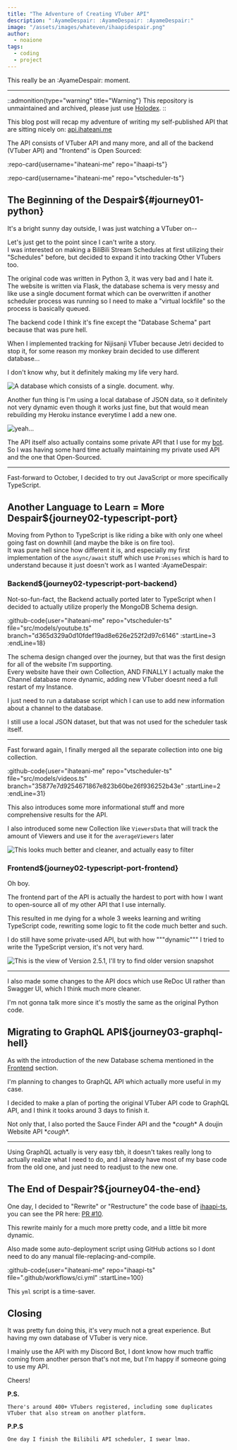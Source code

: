 ```yaml
---
title: "The Adventure of Creating VTuber API"
description: ":AyameDespair: :AyameDespair: :AyameDespair:"
image: "/assets/images/whateven/ihaapidespair.png"
author:
  - noaione
tags:
  - coding
  - project
---
```


This really be an :AyameDespair: moment.

<!--more-->

---

::admonition{type="warning" title="Warning"}
This repository is unmaintained and archived, please just use [Holodex](https://holodex.net).
::

This blog post will recap my adventure of writing my self-published API that are sitting nicely on: [api.ihateani.me](https://api.ihateani.me)

The API consists of VTuber API and many more, and all of the backend (VTuber API) and "frontend" is Open Sourced:

:repo-card{username="ihateani-me" repo="ihaapi-ts"}

:repo-card{username="ihateani-me" repo="vtscheduler-ts"}

## The Beginning of the Despair${#journey01-python}

It's a bright sunny day outside, I was just watching a VTuber on--

Let's just get to the point since I can't write a story.<br />
I was interested on making a BiliBili Stream Schedules at first utilizing their "Schedules" before, but decided to expand it into tracking Other VTubers too.

The original code was written in Python 3, it was very bad and I hate it.<br />
The website is written via Flask, the database schema is very messy and like use a single document format which can be overwritten if another scheduler process was running so I need to make a "virtual lockfile" so the process is basically queued.

The backend code I think it's fine except the "Database Schema" part because that was pure hell.

When I implemented tracking for Nijisanji VTuber because Jetri decided to stop it, for some reason my monkey brain decided to use different database...

I don't know why, but it definitely making my life very hard.

![A database which consists of a single. document. why.](/assets/images/whateven/01_mdbnijihell.png)

Another fun thing is I'm using a local database of JSON data, so it definitely not very dynamic even though it works just fine, but that would mean rebuilding my Heroku instance everytime I add a new one.

![yeah...](/assets/images/whateven/02_vtbdataset.png)

The API itself also actually contains some private API that I use for my [bot](/posts/naotimes).<br />
So I was having some hard time actually maintaining my private used API and the one that Open-Sourced.

---

Fast-forward to October, I decided to try out JavaScript or more specifically TypeScript.<br />

## Another Language to Learn = More Despair${journey02-typescript-port}

Moving from Python to TypeScript is like riding a bike with only one wheel going fast on downhill (and maybe the bike is on fire too).<br />
It was pure hell since how different it is, and especially my first implementation of the `async/await` stuff which use `Promises` which is hard to understand because it just doesn't work as I wanted :AyameDespair:

### Backend${journey02-typescript-port-backend}

Not-so-fun-fact, the Backend actually ported later to TypeScript when I decided to actually utilize properly the MongoDB Schema design.

:github-code{user="ihateani-me" repo="vtscheduler-ts" file="src/models/youtube.ts" branch="d365d329a0d10fdef19ad8e626e252f2d97c6146" :startLine=3 :endLine=18}

The schema design changed over the journey, but that was the first design for all of the website I'm supporting.<br />
Every website have their own Collection, AND FINALLY I actually make the Channel database more dynamic, adding new VTuber doesnt need a full restart of my Instance.

I just need to run a database script which I can use to add new information about a channel to the database.

I still use a local JSON dataset, but that was not used for the scheduler task itself.

---

Fast forward again, I finally merged all the separate collection into one big collection.

:github-code{user="ihateani-me" repo="vtscheduler-ts" file="src/models/videos.ts" branch="35877e7d9254671867e823b60be26f936252b43e" :startLine=2 :endLine=31}

This also introduces some more informational stuff and more comprehensive results for the API.

I also introduced some new Collection like `ViewersData` that will track the amount of Viewers and use it for the `averageViewers` later

![This looks much better and cleaner, and actually easy to filter](/assets/images/whateven/03_db_that_looks_clean_enough_lmao.png)

### Frontend${journey02-typescript-port-frontend}

Oh boy.

The frontend part of the API is actually the hardest to port with how I want to open-source all of my other API that I use internally.

This resulted in me dying for a whole 3 weeks learning and writing TypeScript code, rewriting some logic to fit the code much better and such.

I do still have some private-used API, but with how """dynamic""" I tried to write the TypeScript version, it's not very hard.

![This is the view of Version 2.5.1, I'll try to find older version snapshot](/assets/images/whateven/04_ihaapiv251.png)

---

I also made some changes to the API docs which use ReDoc UI rather than Swagger UI, which I think much more cleaner.

I'm not gonna talk more since it's mostly the same as the original Python code.

## Migrating to GraphQL API${journey03-graphql-hell}

As with the introduction of the new Database schema mentioned in the [Frontend](#journey02-typescript-port-frontend) section.

I'm planning to changes to GraphQL API which actually more useful in my case.

I decided to make a plan of porting the original VTuber API code to GraphQL API, and I think it tooks around 3 days to finish it.

Not only that, I also ported the Sauce Finder API and the \*_cough_\* A doujin Website API \*_cough_\*.

---

Using GraphQL actually is very easy tbh, it doesn't takes really long to actually realize what I need to do, and I already have most of my base code from the old one, and just need to readjust to the new one.

## The End of Despair?${journey04-the-end}

One day, I decided to "Rewrite" or "Restructure" the code base of [ihaapi-ts](https://github.com/ihateani-me/ihaapi-ts), you can see the PR here: [PR #10](https://github.com/ihateani-me/ihaapi-ts/pull/10).

This rewrite mainly for a much more pretty code, and a little bit more dynamic.

Also made some auto-deployment script using GitHub actions so I dont need to do any manual file-replacing-and-compile.

:github-code{user="ihateani-me" repo="ihaapi-ts" file=".github/workflows/ci.yml" :startLine=100}

This `yml` script is a time-saver.

## Closing

It was pretty fun doing this, it's very much not a great experience. But having my own database of VTuber is very nice.

I mainly use the API with my Discord Bot, I dont know how much traffic coming from another person that's not me, but I'm happy if someone going to use my API.

Cheers!

**P.S.**<br />

```
There's around 400+ VTubers registered, including some duplicates VTuber that also stream on another platform.
```

**P.P.S**<br />

```
One day I finish the Bilibili API scheduler, I swear lmao.
```
